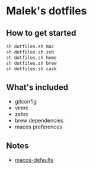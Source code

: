 # Malek's dotfiles

## How to get started

```sh
sh dotfiles.sh mac
sh dotfiles.sh zsh
sh dotfiles.sh home
sh dotfiles.sh brew
sh dotfiles.sh cask
```

## What's included

- gitconfig
- vimrc
- zshrc
- brew dependencies
- macos preferences

## Notes

- [macos-defaults](https://macos-defaults.com)
